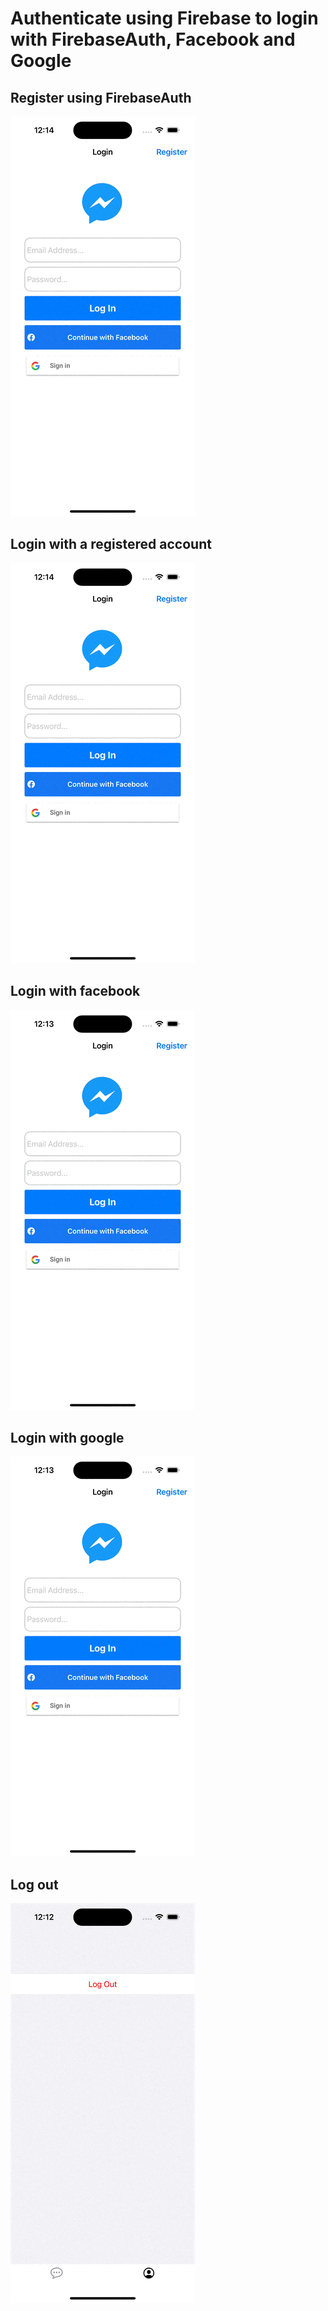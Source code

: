# Authenticate using Firebase to login with FirebaseAuth, Facebook and Google

## Register using FirebaseAuth

![](images/register.gif)


## Login with a registered account

![](images/login.gif)


## Login with facebook

![](images/login_with_facebook.gif)


## Login with google

![](images/login_with_google.gif)


## Log out

![](images/logout.gif)
